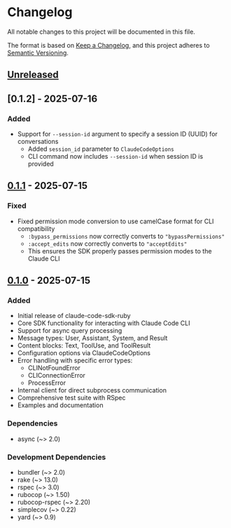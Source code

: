 # Changelog

All notable changes to this project will be documented in this file.

The format is based on [Keep a Changelog](https://keepachangelog.com/en/1.0.0/),
and this project adheres to [Semantic Versioning](https://semver.org/spec/v2.0.0.html).

## [Unreleased]

## [0.1.2] - 2025-07-16

### Added
- Support for `--session-id` argument to specify a session ID (UUID) for conversations
  - Added `session_id` parameter to `ClaudeCodeOptions`
  - CLI command now includes `--session-id` when session ID is provided

## [0.1.1] - 2025-07-15

### Fixed
- Fixed permission mode conversion to use camelCase format for CLI compatibility
  - `:bypass_permissions` now correctly converts to `"bypassPermissions"`
  - `:accept_edits` now correctly converts to `"acceptEdits"`
  - This ensures the SDK properly passes permission modes to the Claude CLI

## [0.1.0] - 2025-07-15

### Added
- Initial release of claude-code-sdk-ruby
- Core SDK functionality for interacting with Claude Code CLI
- Support for async query processing
- Message types: User, Assistant, System, and Result
- Content blocks: Text, ToolUse, and ToolResult
- Configuration options via ClaudeCodeOptions
- Error handling with specific error types:
  - CLINotFoundError
  - CLIConnectionError  
  - ProcessError
- Internal client for direct subprocess communication
- Comprehensive test suite with RSpec
- Examples and documentation

### Dependencies
- async (~> 2.0)

### Development Dependencies
- bundler (~> 2.0)
- rake (~> 13.0)
- rspec (~> 3.0)
- rubocop (~> 1.50)
- rubocop-rspec (~> 2.20)
- simplecov (~> 0.22)
- yard (~> 0.9)

[Unreleased]: https://github.com/parruda/claude-code-sdk-ruby/compare/v0.1.1...HEAD
[0.1.1]: https://github.com/parruda/claude-code-sdk-ruby/compare/v0.1.0...v0.1.1
[0.1.0]: https://github.com/parruda/claude-code-sdk-ruby/releases/tag/v0.1.0